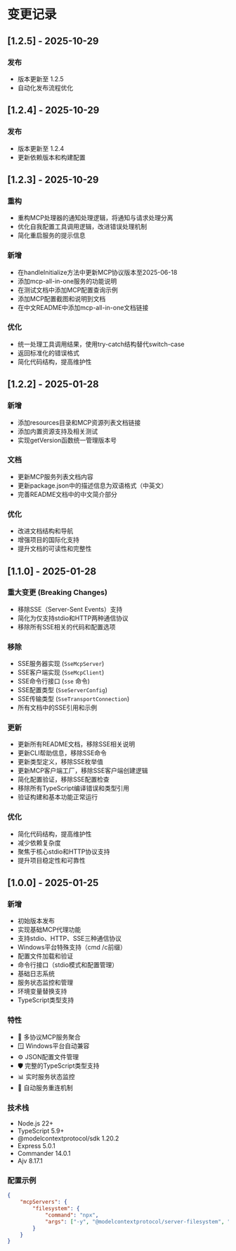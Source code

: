 # 变更记录

## [1.2.5] - 2025-10-29

### 发布
- 版本更新至 1.2.5
- 自动化发布流程优化

## [1.2.4] - 2025-10-29

### 发布
- 版本更新至 1.2.4
- 更新依赖版本和构建配置

## [1.2.3] - 2025-10-29

### 重构
- 重构MCP处理器的通知处理逻辑，将通知与请求处理分离
- 优化自我配置工具调用逻辑，改进错误处理机制
- 简化重启服务的提示信息

### 新增
- 在handleInitialize方法中更新MCP协议版本至2025-06-18
- 添加mcp-all-in-one服务的功能说明
- 在测试文档中添加MCP配置查询示例
- 添加MCP配置截图和说明到文档
- 在中文README中添加mcp-all-in-one文档链接

### 优化
- 统一处理工具调用结果，使用try-catch结构替代switch-case
- 返回标准化的错误格式
- 简化代码结构，提高维护性

## [1.2.2] - 2025-01-28

### 新增
- 添加resources目录和MCP资源列表文档链接
- 添加内置资源支持及相关测试
- 实现getVersion函数统一管理版本号

### 文档
- 更新MCP服务列表文档内容
- 更新package.json中的描述信息为双语格式（中英文）
- 完善README文档中的中文简介部分

### 优化
- 改进文档结构和导航
- 增强项目的国际化支持
- 提升文档的可读性和完整性

## [1.1.0] - 2025-01-28

### 重大变更 (Breaking Changes)
- 移除SSE（Server-Sent Events）支持
- 简化为仅支持stdio和HTTP两种通信协议
- 移除所有SSE相关的代码和配置选项

### 移除
- SSE服务器实现 (`SseMcpServer`)
- SSE客户端实现 (`SseMcpClient`)
- SSE命令行接口 (`sse` 命令)
- SSE配置类型 (`SseServerConfig`)
- SSE传输类型 (`SseTransportConnection`)
- 所有文档中的SSE引用和示例

### 更新
- 更新所有README文档，移除SSE相关说明
- 更新CLI帮助信息，移除SSE命令
- 更新类型定义，移除SSE枚举值
- 更新MCP客户端工厂，移除SSE客户端创建逻辑
- 简化配置验证，移除SSE配置检查
- 移除所有TypeScript编译错误和类型引用
- 验证构建和基本功能正常运行

### 优化
- 简化代码结构，提高维护性
- 减少依赖复杂度
- 聚焦于核心stdio和HTTP协议支持
- 提升项目稳定性和可靠性

## [1.0.0] - 2025-01-25

### 新增
- 初始版本发布
- 实现基础MCP代理功能
- 支持stdio、HTTP、SSE三种通信协议
- Windows平台特殊支持（cmd /c前缀）
- 配置文件加载和验证
- 命令行接口（stdio模式和配置管理）
- 基础日志系统
- 服务状态监控和管理
- 环境变量替换支持
- TypeScript类型支持

### 特性
- 🔗 多协议MCP服务聚合
- 🪟 Windows平台自动兼容
- ⚙️ JSON配置文件管理
- 🛡️ 完整的TypeScript类型支持
- 📊 实时服务状态监控
- 🔄 自动服务重连机制

### 技术栈
- Node.js 22+
- TypeScript 5.9+
- @modelcontextprotocol/sdk 1.20.2
- Express 5.0.1
- Commander 14.0.1
- Ajv 8.17.1

### 配置示例
```json
{
    "mcpServers": {
        "filesystem": {
            "command": "npx",
            "args": ["-y", "@modelcontextprotocol/server-filesystem", "."]
        }
    }
}
```